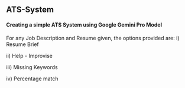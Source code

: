 ## ATS-System 
#### Creating a simple ATS System using Google Gemini Pro Model 
For any Job Description and Resume given, the options provided are:
i) Resume Brief 

ii) Help - Improvise 

iii) Missing Keywords 

iv) Percentage match 
